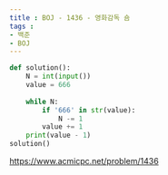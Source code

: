 ```yaml
---
title : BOJ - 1436 - 영화감독 숌
tags :
- 백준
- BOJ
---
```


```python
def solution():
    N = int(input())
    value = 666
    
    while N:
        if '666' in str(value):
            N -= 1
        value += 1
    print(value - 1)
solution()
```

https://www.acmicpc.net/problem/1436